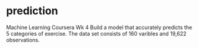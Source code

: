 # prediction
Machine Learning Coursera Wk 4
Build a model that accurately predicts the 5 categories of exercise.  The data set consists of 160 varibles and 19,622 observations.  
